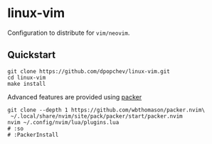 # linux-vim

Configuration to distribute for `vim/neovim`.

## Quickstart

```
git clone https://github.com/dpopchev/linux-vim.git
cd linux-vim
make install
```

Advanced features are provided using [packer](https://github.com/wbthomason/packer.nvim)

```
git clone --depth 1 https://github.com/wbthomason/packer.nvim\
 ~/.local/share/nvim/site/pack/packer/start/packer.nvim
nvim ~/.config/nvim/lua/plugins.lua
# :so
# :PackerInstall
```
